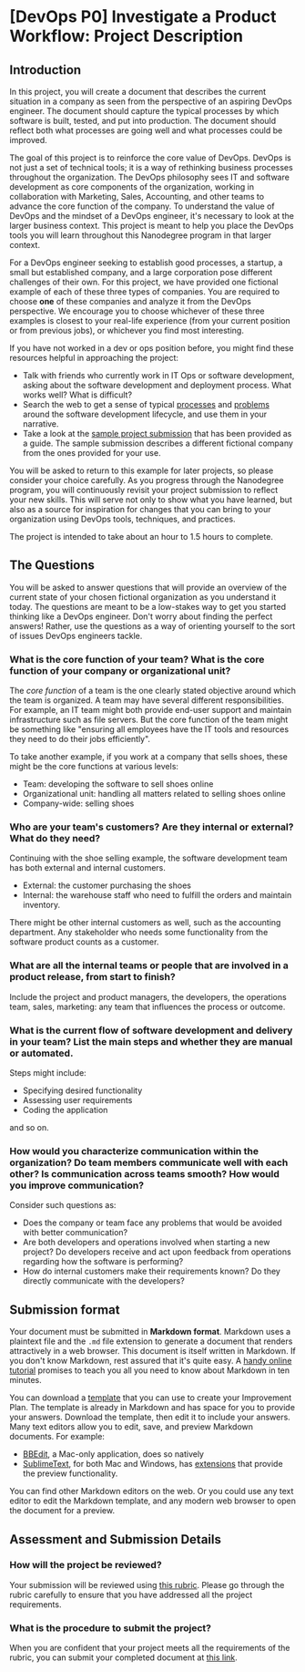 # [DevOps P0] Investigate a Product Workflow: Project Description

## Introduction

In this project, you will create a document that describes the current situation in a company as seen from the perspective of an aspiring DevOps engineer. The document should capture the typical processes by which software is built, tested, and put into production. The document should reflect both what processes are going well and what processes could be improved.

The goal of this project is to reinforce the core value of DevOps. DevOps is not just a set of technical tools; it is a way of rethinking business processes throughout the organization. The DevOps philosophy sees IT and software development as core components of the organization, working in collaboration with Marketing, Sales, Accounting, and other teams to advance the core function of the company. To understand the value of DevOps and the mindset of a DevOps engineer, it's necessary to look at the larger business context. This project is meant to help you place the DevOps tools you will learn throughout this Nanodegree program in that larger context.

For a DevOps engineer seeking to establish good processes, a startup, a small but established company, and a large corporation pose different challenges of their own. For this project, we have provided one fictional example of each of these three types of companies. You are required to choose **one** of these companies and analyze it from the DevOps perspective. We encourage you to choose whichever of these three examples is closest to your real-life experience (from your current position or from previous jobs), or whichever you find most interesting. 

If you have not worked in a dev or ops position before, you might find these resources helpful in approaching the project: 

* Talk with friends who currently work in IT Ops or software development, asking about the software development and deployment process. What works well? What is difficult? 
* Search the web to get a sense of typical [processes](https://www.google.com/#hl=en&q=IT%20development%20typical%20processes) and [problems](https://www.google.com/#hl=en&q=IT+development+typical+processes+problems) around the software development lifecycle, and use them in your narrative.
* Take a look at the [sample project submission](P0_Sample_Submission.md) that has been provided as a guide. The sample submission describes a different fictional company from the ones provided for your use. 

You will be asked to return to this example for later projects, so please consider your choice carefully. As you progress through the Nanodegree program, you will continuously revisit your project submission to reflect your new skills. This will serve not only to show what you have learned, but also as a source for inspiration for changes that you can bring to your organization using DevOps tools, techniques, and practices.

The project is intended to take about an hour to 1.5 hours to complete. 

## The Questions

You will be asked to answer questions that will provide an overview of the current state of your chosen fictional organization as you understand it today. The questions are meant to be a low-stakes way to get you started thinking like a DevOps engineer. Don't worry about finding the perfect answers! Rather, use the questions as a way of orienting yourself to the sort of issues DevOps engineers tackle. 

### What is the core function of your team? What is the core function of your company or organizational unit? 

The *core function* of a team is the one clearly stated objective around which the team is organized. A team may have several different responsibilities. For example, an IT team might both provide end-user support and maintain infrastructure such as file servers. But the core function of the team might be something like "ensuring all employees have the IT tools and resources they need to do their jobs efficiently". 

To take another example, if you work at a company that sells shoes, these might be the core functions at various levels: 

* Team: developing the software to sell shoes online
* Organizational unit: handling all matters related to selling shoes online
* Company-wide: selling shoes

### Who are your team's customers? Are they internal or external? What do they need?

Continuing with the shoe selling example, the software development team has both external and internal customers. 

* External: the customer purchasing the shoes
* Internal: the warehouse staff who need to fulfill the orders and maintain inventory.

There might be other internal customers as well, such as the accounting department. Any stakeholder who needs some functionality from the software product counts as a customer. 

### What are all the internal teams or people that are involved in a product release, from start to finish? 

Include the project and product managers, the developers, the operations team, sales, marketing: any team that influences the process or outcome.

### What is the current flow of software development and delivery in your team? List the main steps and whether they are manual or automated. 

Steps might include:

* Specifying desired functionality
* Assessing user requirements
* Coding the application

and so on. 

### How would you characterize communication within the organization? Do team members communicate well with each other? Is communication across teams smooth? How would you improve communication? 

Consider such questions as:

* Does the company or team face any problems that would be avoided with better communication?
* Are both developers and operations involved when starting a new project? Do developers receive and act upon feedback from operations regarding how the software is performing?
* How do internal customers make their requirements known? Do they directly communicate with the developers?

## Submission format

Your document must be submitted in **Markdown format**. Markdown uses a plaintext file and the `.md` file extension to generate a document that renders attractively in a web browser. This document is itself written in Markdown. If you don't know Markdown, rest assured that it's quite easy. A [handy online tutorial](http://www.markdowntutorial.com/) promises to teach you all you need to know about Markdown in ten minutes. 

You can download a [template](https://raw.githubusercontent.com/udacity/Project-Descriptions-for-Review/master/DevOps/P0/P0_Template.md) that you can use to create your Improvement Plan. The template is already in Markdown and has space for you to provide your answers. Download the template, then edit it to include your answers. Many text editors allow you to edit, save, and preview Markdown documents. For example:

* [BBEdit](http://www.barebones.com/products/bbedit/), a Mac-only application, does so natively
* [SublimeText](https://www.sublimetext.com/), for both Mac and Windows, has [extensions](https://www.macstories.net/roundups/sublime-text-2-and-markdown-tips-tricks-and-links/) that provide the preview functionality. 

You can find other Markdown editors on the web. Or you could use any text editor to edit the Markdown template, and any modern web browser to open the document for a preview. 

## Assessment and Submission Details

### How will the project be reviewed? 

Your submission will be reviewed using [this rubric](https://review.udacity.com/#!/projects/7709298823/rubric). Please go through the rubric carefully to ensure that you have addressed all the project requirements.

### What is the procedure to submit the project? 

When you are confident that your project meets all the requirements of the rubric, you can submit your completed document at [this link](https://review.udacity.com/#!/projects/156/start).
